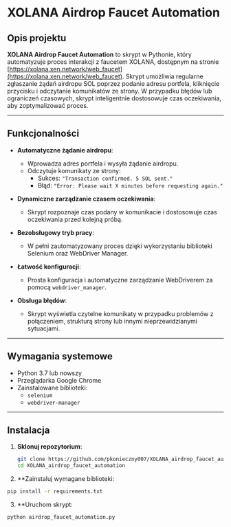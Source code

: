 # XOLANA Airdrop Faucet Automation

## Opis projektu

**XOLANA Airdrop Faucet Automation** to skrypt w Pythonie, który automatyzuje proces interakcji z faucetem XOLANA, dostępnym na stronie [https://xolana.xen.network/web_faucet](https://xolana.xen.network/web_faucet). Skrypt umożliwia regularne zgłaszanie żądań airdropu SOL poprzez podanie adresu portfela, kliknięcie przycisku i odczytanie komunikatów ze strony. W przypadku błędów lub ograniczeń czasowych, skrypt inteligentnie dostosowuje czas oczekiwania, aby zoptymalizować proces.

---

## Funkcjonalności

- **Automatyczne żądanie airdropu**:
  - Wprowadza adres portfela i wysyła żądanie airdropu.
  - Odczytuje komunikaty ze strony:
    - Sukces: `"Transaction confirmed. 5 SOL sent."`
    - Błąd: `"Error: Please wait X minutes before requesting again."`

- **Dynamiczne zarządzanie czasem oczekiwania**:
  - Skrypt rozpoznaje czas podany w komunikacie i dostosowuje czas oczekiwania przed kolejną próbą.

- **Bezobsługowy tryb pracy**:
  - W pełni zautomatyzowany proces dzięki wykorzystaniu biblioteki Selenium oraz WebDriver Manager.

- **Łatwość konfiguracji**:
  - Prosta konfiguracja i automatyczne zarządzanie WebDriverem za pomocą `webdriver_manager`.

- **Obsługa błędów**:
  - Skrypt wyświetla czytelne komunikaty w przypadku problemów z połączeniem, strukturą strony lub innymi nieprzewidzianymi sytuacjami.

---

## Wymagania systemowe

- Python 3.7 lub nowszy
- Przeglądarka Google Chrome
- Zainstalowane biblioteki:
  - `selenium`
  - `webdriver-manager`

---

## Instalacja

1. **Sklonuj repozytorium**:
   ```bash
   git clone https://github.com/pkonieczny007/XOLANA_airdrop_faucet_automation.git
   cd XOLANA_airdrop_faucet_automation
2. **Zainstaluj wymagane biblioteki:
```bash
pip install -r requirements.txt
```
3. **Uruchom skrypt:
```bash
python airdrop_faucet_automation.py
```



